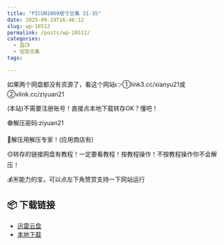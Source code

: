 ```yaml
---
title: "PICUN1069痞寸合集 31-35"
date: 2025-09-19T16:46:12
slug: wp-10512
permalink: /posts/wp-10512/
categories:
  - 盖📺
  - 恰饭合集
tags:

---
```


如果两个网盘都没有资源了，看这个网站👉①link3.cc/xianyu21或②vlink.cc/ziyuan21

(本站)不需要注册账号！直接点本地下载转存OK？懂吧！

🟢解压密码:ziyuan21

🔵解压用解压专家！(应用商店有)

🟡转存的链接网盘有教程！一定要看教程！按教程操作！不按教程操作你不会解压！

💰🈶能力的宝，可以点左下角赞赏支持一下网站运行

## 📦 下载链接
- [迅雷云盘](https://blziyuan21.com/pay-download/10512?key=4e841bcbc2&down_id=0)
- [本地下载](https://blziyuan21.com/pay-download/10512?key=4e841bcbc2&down_id=1)

